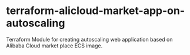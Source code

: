 # terraform-alicloud-market-app-on-autoscaling
Terraform Module for creating autoscaling web application based on Alibaba Cloud market place  ECS image.
